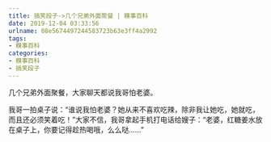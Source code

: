 ```yaml
---
title: 搞笑段子->几个兄弟外面聚餐 | 糗事百科
date: 2019-12-04 03:33:56
urlname: 08e5674497244583723b63e3ff4a2992
tags: 
- 糗事百科
categories:
- 糗事百科
- 搞笑段子
---
```

几个兄弟外面聚餐，大家聊天都说我哥怕老婆。

我哥一拍桌子说：“谁说我怕老婆？她从来不喜欢吃辣，除非我让她吃，她就吃，而且还必须笑着吃！”大家不信，我哥拿起手机打电话给嫂子：“老婆，红糖姜水放在桌子上，你要记得趁热喝哦，么么哒……”


